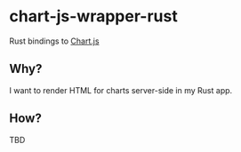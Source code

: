 # chart-js-wrapper-rust
Rust bindings to [Chart.js](https://www.chartjs.org/)

## Why?
I want to render HTML for charts server-side in my Rust app.

## How?
TBD
